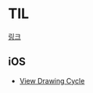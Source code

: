 # TIL


[링크](https://github.com/ujhong7/TIL/issues/1)

## iOS
- [View Drawing Cycle](https://github.com/ujhong7/TIL/issues/2)
